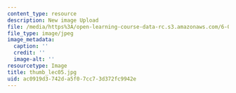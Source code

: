 ```yaml
---
content_type: resource
description: New image Upload
file: /media/https%3A/open-learning-course-data-rc.s3.amazonaws.com/6-002-circuits-and-electronics-spring-2007/ac0919d3742da5f07cc73d372fc9942e_thumb_lec05.jpg
file_type: image/jpeg
image_metadata:
  caption: ''
  credit: ''
  image-alt: ''
resourcetype: Image
title: thumb_lec05.jpg
uid: ac0919d3-742d-a5f0-7cc7-3d372fc9942e
---
```

